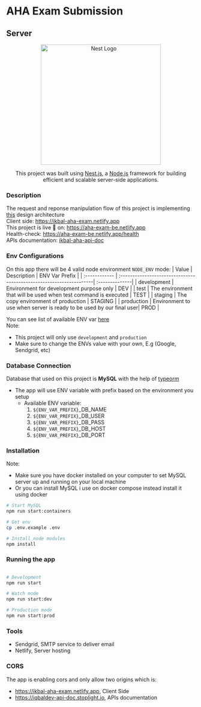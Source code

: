 # AHA Exam Submission

## Server
<p align="center">
  <a href="http://nestjs.com/" target="blank"><img src="https://nestjs.com/img/logo_text.svg" width="320" alt="Nest Logo" /></a>
</p>

  <p align="center">This project was built using <a href="https://nestjs.com/" target="_blank">Nest.js</a>, a <a href="http://nodejs.org" target="_blank">Node.js</a> framework for building efficient and scalable server-side applications.</p>


### Description
The request and reponse manipulation flow of this project is implementing <a href="https://github.com/Rizky-Iqbal36/Ideal-rest-API-architecture " target="_blank">this</a> 
 design architecture <br/>
Client side: https://ikbal-aha-exam.netlify.app <br />
This project is live 🚀 on: https://aha-exam-be.netlify.app <br />
Health-check: https://aha-exam-be.netlify.app/health <br />
APIs documentation: 
<a href="https://iqbaldev-api-doc.stoplight.io/docs/Graphql-test-API-spec/branches/main/ef19c8e9e2391-aha-exam-submission" target="_blank">ikbal-aha-api-doc</a> 

### Env Configurations

On this app there will be 4 valid node environment `NODE_ENV` mode:
| Value         | Description                                                         | ENV Var Prefix |
| :------------ | :-------------------------------------------------------------------| :--------------|
| development   | Environment for development purpose only                            | DEV            |
| test          | The environment that will be used when test command is executed     | TEST           |
| staging       | The copy environment of production                                  | STAGING        |
| production    | Environment to use when server is ready to be used by our final user| PROD           |

You can see list of available ENV var [here](./server/.env.example) <br />
Note: 
* This project will only use `development` and `production`
* Make sure to change the ENVs value with your own, E.g (Google, Sendgrid, etc)

### Database Connection
Database that used on this project is <b>MySQL</b> with the help of <a href="https://typeorm.io/" target="_blank">typeorm</a> 

* The app will use ENV variable with prefix based on the environment you setup
  * Available ENV variable:
      1. `${ENV_VAR_PREFIX}`_DB_NAME
      2. `${ENV_VAR_PREFIX}`_DB_USER
      3. `${ENV_VAR_PREFIX}`_DB_PASS
      4. `${ENV_VAR_PREFIX}`_DB_HOST
      5. `${ENV_VAR_PREFIX}`_DB_PORT

### Installation

Note: <br />

- Make sure you have docker installed on your computer to set MySQL server up and running on your local machine
- Or you can install MySQL i use on docker compose instead install it using docker

```bash
# Start MySQL
npm run start:containers

# Get env
cp .env.example .env

# Install node modules
npm install
```

### Running the app

```bash

# Development
npm run start

# Watch mode
npm run start:dev

# Production mode
npm run start:prod
```

### Tools
* Sendgrid, SMTP service to deliver email
* Netlify, Server hosting

### CORS
The app is enabling cors and only allow two origins which is:
* https://ikbal-aha-exam.netlify.app, Client Side
* https://iqbaldev-api-doc.stoplight.io, APIs documentation
